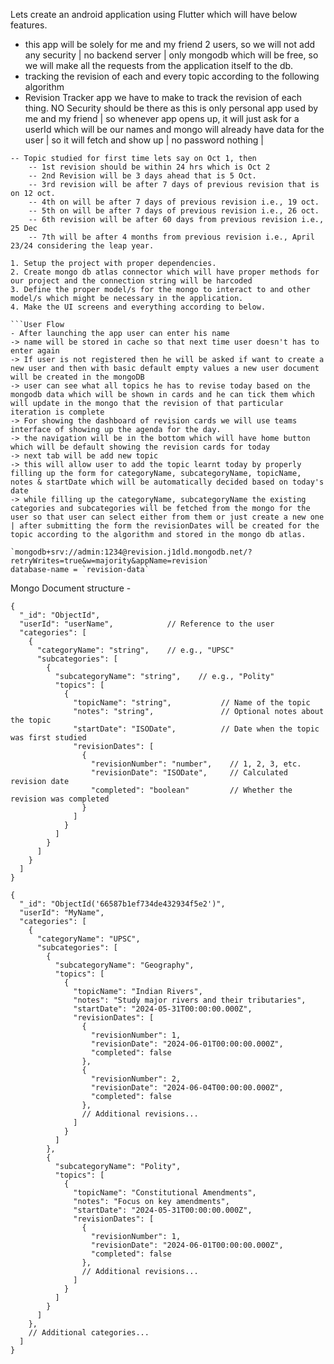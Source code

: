 Lets create an android application using Flutter which will have below features.
- this app will be solely for me and my friend 2 users, so we will not add any security | no backend server | only mongodb which will be free, so we will make all the requests from the application itself to the db.
- tracking the revision of each and every topic according to the following algorithm
- Revision Tracker app we have to make to track the revision of each thing.
  NO Security should be there as this is only personal app used by me and my friend | so whenever app opens up, it will just ask for a userId which will be our names and mongo will already have data for the user | so it will fetch and show up | no password nothing |
```Revision Tracker.  
-- Topic studied for first time lets say on Oct 1, then 
	-- 1st revision should be within 24 hrs which is Oct 2
	-- 2nd Revision will be 3 days ahead that is 5 Oct. 
	-- 3rd revision will be after 7 days of previous revision that is on 12 oct. 
	-- 4th on will be after 7 days of previous revision i.e., 19 oct. 
	-- 5th on will be after 7 days of previous revision i.e., 26 oct.  
	-- 6th revision will be after 60 days from previous revision i.e., 25 Dec
	-- 7th will be after 4 months from previous revision i.e., April 23/24 considering the leap year.
```

```Implementation
1. Setup the project with proper dependencies. 
2. Create mongo db atlas connector which will have proper methods for our project and the connection string will be harcoded
3. Define the proper model/s for the mongo to interact to and other model/s which might be necessary in the application.
4. Make the UI screens and everything according to below. 

```User Flow
- After launching the app user can enter his name 
-> name will be stored in cache so that next time user doesn't has to enter again 
-> If user is not registered then he will be asked if want to create a new user and then with basic default empty values a new user document will be created in the mongoDB
-> user can see what all topics he has to revise today based on the mongodb data which will be shown in cards and he can tick them which will update in the mongo that the revision of that particular iteration is complete 
-> For showing the dashboard of revision cards we will use teams interface of showing up the agenda for the day.
-> the navigation will be in the bottom which will have home button which will be default showing the revision cards for today 
-> next tab will be add new topic 
-> this will allow user to add the topic learnt today by properly filling up the form for categoryName, subcategoryName, topicName, notes & startDate which will be automatically decided based on today's date 
-> while filling up the categoryName, subcategoryName the existing categories and subcategories will be fetched from the mongo for the user so that user can select either from them or just create a new one | after submitting the form the revisionDates will be created for the topic according to the algorithm and stored in the mongo db atlas.
```
```Mongo-Connection String -
`mongodb+srv://admin:1234@revision.j1dld.mongodb.net/?retryWrites=true&w=majority&appName=revision`
database-name = `revision-data`
```
Mongo Document structure -
```
{
  "_id": "ObjectId",
  "userId": "userName",            // Reference to the user
  "categories": [
    {
      "categoryName": "string",    // e.g., "UPSC"
      "subcategories": [
        {
          "subcategoryName": "string",    // e.g., "Polity"
          "topics": [
            {
              "topicName": "string",           // Name of the topic
              "notes": "string",               // Optional notes about the topic
              "startDate": "ISODate",          // Date when the topic was first studied
              "revisionDates": [
                {
                  "revisionNumber": "number",    // 1, 2, 3, etc.
                  "revisionDate": "ISODate",     // Calculated revision date
                  "completed": "boolean"         // Whether the revision was completed
                }
              ]
            }
          ]
        }
      ]
    }
  ]
}
```
```Sample 
{
  "_id": "ObjectId('66587b1ef734de432934f5e2')",
  "userId": "MyName",
  "categories": [
    {
      "categoryName": "UPSC",
      "subcategories": [
        {
          "subcategoryName": "Geography",
          "topics": [
            {
              "topicName": "Indian Rivers",
              "notes": "Study major rivers and their tributaries",
              "startDate": "2024-05-31T00:00:00.000Z",
              "revisionDates": [
                {
                  "revisionNumber": 1,
                  "revisionDate": "2024-06-01T00:00:00.000Z",
                  "completed": false
                },
                {
                  "revisionNumber": 2,
                  "revisionDate": "2024-06-04T00:00:00.000Z",
                  "completed": false
                },
                // Additional revisions...
              ]
            }
          ]
        },
        {
          "subcategoryName": "Polity",
          "topics": [
            {
              "topicName": "Constitutional Amendments",
              "notes": "Focus on key amendments",
              "startDate": "2024-05-31T00:00:00.000Z",
              "revisionDates": [
                {
                  "revisionNumber": 1,
                  "revisionDate": "2024-06-01T00:00:00.000Z",
                  "completed": false
                },
                // Additional revisions...
              ]
            }
          ]
        }
      ]
    },
    // Additional categories...
  ]
}
```